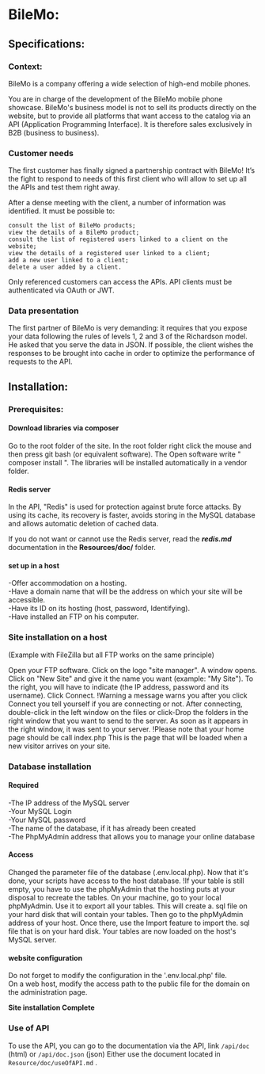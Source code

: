 # BileMo:

## Specifications:

### Context:

BileMo is a company offering a wide selection of high-end mobile phones.

You are in charge of the development of the BileMo mobile phone showcase.
BileMo's business model is not to sell its products directly on the website, but to provide all
platforms that want access to the catalog via an API (Application Programming Interface).
It is therefore sales exclusively in B2B (business to business).


### Customer needs

The first customer has finally signed a partnership contract with BileMo! It’s the fight to respond to
needs of this first client who will allow to set up all the APIs and test them right away.

After a dense meeting with the client, a number of information was identified. It must be possible to:



    consult the list of BileMo products;
    view the details of a BileMo product;
    consult the list of registered users linked to a client on the website;
    view the details of a registered user linked to a client;
    add a new user linked to a client;
    delete a user added by a client.
    


Only referenced customers can access the APIs. API clients must be authenticated via OAuth or JWT.

### Data presentation

The first partner of BileMo is very demanding:
it requires that you expose your data following the rules of levels 1, 2 and 3 of the Richardson model.
He asked that you serve the data in JSON. If possible, the client wishes the responses to be brought into
cache in order to optimize the performance of requests to the API.
 
## Installation: 

### Prerequisites:

#### Download libraries via composer

Go to the root folder of the site. 
In the root folder right click the mouse and then press git bash (or equivalent software). 
The Open software write " composer install ". The libraries will be installed automatically in a vendor folder.
    
#### Redis server

In the API, "Redis" is used for protection against brute force attacks.
By using its cache, its recovery is faster, avoids storing in the MySQL database
and allows automatic deletion of cached data.

If you do not want or cannot use the Redis server, read the **_redis.md_** documentation
in the **Resources/doc/** folder.

#### set up in a host

-Offer accommodation on a hosting.  
-Have a domain name that will be the address on which your site will be accessible.  
-Have its ID on its hosting (host, password, Identifying).  
-Have installed an FTP on his computer.  

### Site installation on a host

(Example with FileZilla but all FTP works on the same principle)

Open your FTP software. Click on the logo "site manager". A window opens. Click on "New Site" and give it the name you
 want (example: "My Site"). To the right, you will have to indicate (the IP address, password and its username). 
 Click Connect.
!Warning a message warns you after you click Connect you tell yourself if you are connecting or not.
After connecting, double-click in the left window on the files or click-Drop the folders in the right window that you 
want to send to the server. As soon as it appears in the right window, it was sent to your server.
!Please note that your home page should be call index.php This is the page that will be loaded when a new visitor 
arrives on your site.

### Database installation

#### Required

-The IP address of the MySQL server      
-Your MySQL Login      
-Your MySQL password     
-The name of the database, if it has already been created      
-The PhpMyAdmin address that allows you to manage your online database     
  
#### Access

Changed the parameter file of the database (.env.local.php). Now that it's done, your scripts have access to the host
database.
!If your table is still empty, you have to use the phpMyAdmin that the hosting puts at your disposal to recreate the 
tables. On your machine, go to your local phpMyAdmin. Use it to export all your tables. This will create a. sql file 
on your hard disk that will contain your tables. Then go to the phpMyAdmin address of your host. Once there, use the 
Import feature to import the. sql file that is on your hard disk. Your tables are now loaded on the host's MySQL server.  
 
#### website configuration
 
Do not forget to modify the configuration in the '.env.local.php' file.  
On a web host, modify the access path to the public file for the domain on the administration page.
    
   __Site installation Complete__
   
   
### Use of API

To use the API, you can go to the documentation via the API, link `/api/doc` (html) or `/api/doc.json` (json) 
Either use the document located in `Resource/doc/useOfAPI.md` .